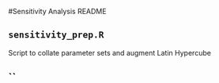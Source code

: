 #Sensitivity Analysis README  

## `sensitivity_prep.R`  
Script to collate parameter sets and augment Latin Hypercube  

## ``  